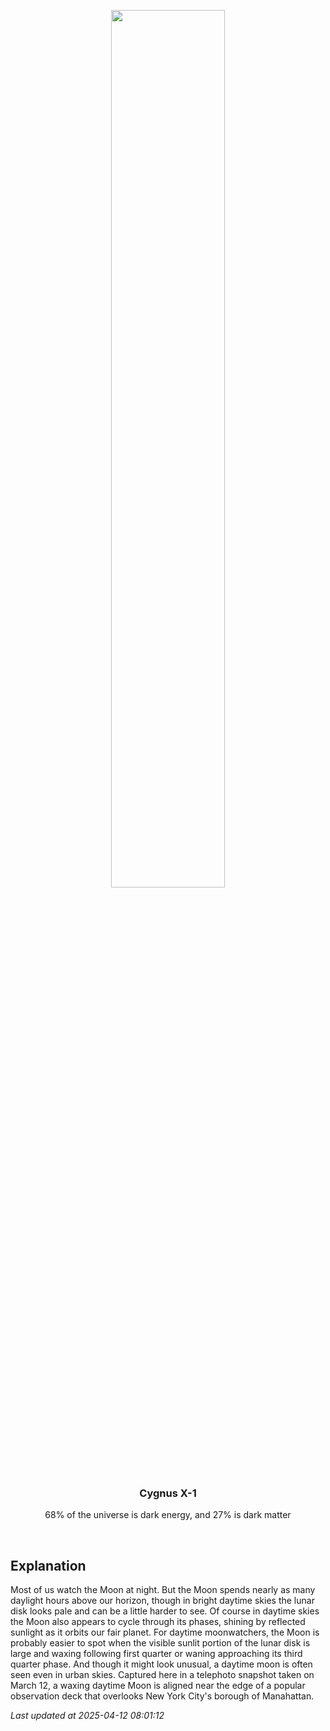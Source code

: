 <p align='center'>
    <img src='https://apod.nasa.gov/apod/image/2504/PlataformaRecorteHorizontalRedes1024.jpg' width='60%' />
    <h3 align="center">Cygnus X-1</h3>
    <p align="center">68% of the universe is dark energy, and 27% is dark matter</p>
</p>
<br/>

Explanation
--
Most of us watch the Moon at night. But the Moon spends nearly as many daylight hours above our horizon, though in bright daytime skies the lunar disk looks pale and can be a little harder to see. Of course in daytime skies the Moon also appears to cycle through its phases, shining by reflected sunlight as it orbits our fair planet. For daytime moonwatchers, the Moon is probably easier to spot when the visible sunlit portion of the lunar disk is large and waxing following first quarter or waning approaching its third quarter phase. And though it might look unusual, a daytime moon is often seen even in urban skies. Captured here in a telephoto snapshot taken on March 12, a waxing daytime Moon is aligned near the edge of a popular observation deck that overlooks New York City's borough of Manahattan.


*Last updated at 2025-04-12 08:01:12*
